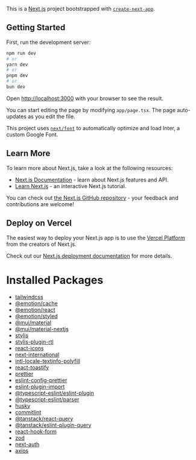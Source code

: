 This is a [Next.js](https://nextjs.org/) project bootstrapped with [`create-next-app`](https://github.com/vercel/next.js/tree/canary/packages/create-next-app).

## Getting Started

First, run the development server:

```bash
npm run dev
# or
yarn dev
# or
pnpm dev
# or
bun dev
```

Open [http://localhost:3000](http://localhost:3000) with your browser to see the result.

You can start editing the page by modifying `app/page.tsx`. The page auto-updates as you edit the file.

This project uses [`next/font`](https://nextjs.org/docs/basic-features/font-optimization) to automatically optimize and load Inter, a custom Google Font.

## Learn More

To learn more about Next.js, take a look at the following resources:

- [Next.js Documentation](https://nextjs.org/docs) - learn about Next.js features and API.
- [Learn Next.js](https://nextjs.org/learn) - an interactive Next.js tutorial.

You can check out [the Next.js GitHub repository](https://github.com/vercel/next.js/) - your feedback and contributions are welcome!

## Deploy on Vercel

The easiest way to deploy your Next.js app is to use the [Vercel Platform](https://vercel.com/new?utm_medium=default-template&filter=next.js&utm_source=create-next-app&utm_campaign=create-next-app-readme) from the creators of Next.js.

Check out our [Next.js deployment documentation](https://nextjs.org/docs/deployment) for more details.

# Installed Packages

- [tailwindcss](https://tailwindcss.com/docs/guides/nextjs)
- [@emotion/cache](https://mui.com/material-ui/integrations/nextjs/)
- [@emotion/react](https://mui.com/material-ui/getting-started/installation/)
- [@emotion/styled](https://mui.com/material-ui/getting-started/installation/)
- [@mui/material](https://mui.com/material-ui/getting-started/installation/)
- [@mui/material-nextjs](https://mui.com/material-ui/integrations/nextjs/)
- [stylis](https://mui.com/material-ui/customization/right-to-left/)
- [stylis-plugin-rtl](https://mui.com/material-ui/customization/right-to-left/)
- [react-icons](https://react-icons.github.io/react-icons/)
- [next-international](https://next-international.vercel.app/docs)
- [intl-locale-textinfo-polyfill](https://next-international.vercel.app/docs/rtl-support)
- [react-toastify](https://fkhadra.github.io/react-toastify/introduction/)
- [prettier](https://prettier.io/)
- [eslint-config-prettier](https://www.npmjs.com/package/eslint-plugin-prettier)
- [eslint-plugin-import](https://www.npmjs.com/package/eslint-plugin-import)
- [@typescript-eslint/eslint-plugin](https://typescript-eslint.io/)
- [@typescript-eslint/parser](https://typescript-eslint.io/)
- [husky](https://typicode.github.io/husky/get-started.html)
- [commitlint](https://commitlint.js.org/guides/getting-started.html)
- [@tanstack/react-query](https://tanstack.com/query/latest/docs/framework/react/installation)
- [@tanstack/eslint-plugin-query](https://tanstack.com/query/latest/docs/eslint/eslint-plugin-query)
- [react-hook-form](https://react-hook-form.com/get-started)
- [zod](https://zod.dev/?id=installation)
- [next-auth](https://next-auth.js.org/getting-started/introduction)
- [axios](https://axios-http.com/docs/intro)

